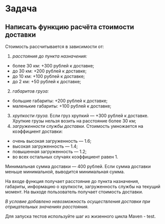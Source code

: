 # Задача
## Написать функцию расчёта стоимости доставки
Стоимость рассчитывается в зависимости от:

1. *расстояния до пункта назначения:*

- более 30 км: +300 рублей к доставке;
- до 30 км: +200 рублей к доставке;
- до 10 км: +100 рублей к доставке;
- до 2 км: +50 рублей к доставке;

2. *габаритов груза:*

- большие габариты: +200 рублей к доставке;
- маленькие габариты: +100 рублей к доставке;

3. *хрупкости груза.* Если груз хрупкий — +300 рублей к доставке. Хрупкие грузы нельзя возить на расстояние более 30 км;
4. *загруженности службы доставки*. Стоимость умножается на коэффициент доставки:

- очень высокая загруженность — 1.6;
- высокая загруженность — 1.4;
- повышенная загруженность — 1.2;
- во всех остальных случаях коэффициент равен 1.

Минимальная сумма доставки — 400 рублей. Если сумма доставки меньше минимальной, выводится минимальная сумма.

На входе функция получает расстояние до пункта назначения, габариты, информацию о хрупкости, загруженность службы на текущий момент. На выходе пользователь получает стоимость доставки.

<i>В условие добавлено невозможность осуществления доставки при отрицательных значениях расстояния.</i>

Для запуска тестов используйте шаг из жизенного цикла Maven - test.